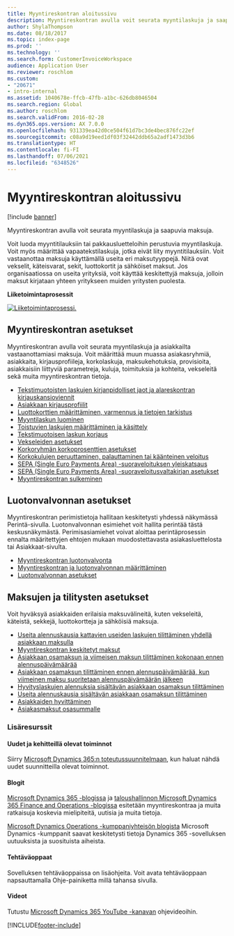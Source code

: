 ```yaml
---
title: Myyntireskontran aloitussivu
description: Myyntireskontran avulla voit seurata myyntilaskuja ja saapuvia maksuja.
author: ShylaThompson
ms.date: 08/18/2017
ms.topic: index-page
ms.prod: ''
ms.technology: ''
ms.search.form: CustomerInvoiceWorkspace
audience: Application User
ms.reviewer: roschlom
ms.custom:
- "20671"
- intro-internal
ms.assetid: 1040678e-ffcb-47fb-a1bc-626db8046504
ms.search.region: Global
ms.author: roschlom
ms.search.validFrom: 2016-02-28
ms.dyn365.ops.version: AX 7.0.0
ms.openlocfilehash: 931339ea42d0ce504f61d7bc3de4bec876fc22ef
ms.sourcegitcommit: c08a9d19eed1df03f32442ddb65a2adf1473d3b6
ms.translationtype: HT
ms.contentlocale: fi-FI
ms.lasthandoff: 07/06/2021
ms.locfileid: "6348526"
---
```

# <a name="accounts-receivable-home-page"></a>Myyntireskontran aloitussivu

[!include [banner](../includes/banner.md)]

Myyntireskontran avulla voit seurata myyntilaskuja ja saapuvia maksuja. 

Voit luoda myyntitilauksiin tai pakkausluetteloihin perustuvia myyntilaskuja. Voit myös määrittää vapaatekstilaskuja, jotka eivät liity myyntitilauksiin. Voit vastaanottaa maksuja käyttämällä useita eri maksutyyppejä. Niitä ovat vekselit, käteisvarat, sekit, luottokortit ja sähköiset maksut. Jos organisaatiossa on useita yrityksiä, voit käyttää keskitettyjä maksuja, jolloin maksut kirjataan yhteen yritykseen muiden yritysten puolesta.


**Liiketoimintaprosessit**

[![Liiketoimintaprosessi.](./media/AR-process.PNG)](./media/AR-process.PNG)

## <a name="set-up-accounts-receivable"></a>Myyntireskontran asetukset

Myyntireskontran avulla voit seurata myyntilaskuja ja asiakkailta vastaanottamiasi maksuja. Voit määrittää muun muassa asiakasryhmiä, asiakkaita, kirjausprofiileja, korkolaskuja, maksukehotuksia, provisioita, asiakkaisiin liittyviä parametreja, kuluja, toimituksia ja kohteita, vekseleitä sekä muita myyntireskontran tietoja. 

- [Tekstimuotoisten laskujen kirjanpidolliset jaot ja alareskontran kirjauskansioviennit](accounting-distributions-subledger-journal-entries-free-text-invoices.md)
- [Asiakkaan kirjausprofiilit](customer-posting-profiles.md)
- [Luottokorttien määrittäminen, varmennus ja tietojen tarkistus](credit-card-authorizations.md)
- [Myyntilaskun luominen](configure-customer-invoices.md)
- [Toistuvien laskujen määrittäminen ja käsittely](set-up-process-recurring-invoices.md)
- [Tekstimuotoisen laskun korjaus](correct-free-text-invoice.md)
- [Vekseleiden asetukset](set-up-bills-exchange.md)
- [Korkoryhmän korkoprosenttien asetukset](set-up-interest-rates-interest-code.md)
- [Korkokulujen peruuttaminen, palauttaminen tai käänteinen veloitus](waive-reinstate-reverse-interest-fees.md)
- [SEPA (Single Euro Payments Area) -suoraveloituksen yleiskatsaus](sepa-direct-debit-overview.md)
- [SEPA (Single Euro Payments Area) -suoraveloitusvaltakirjan asetukset](sepa-direct-debit-mandate.md)
- [Myyntireskontran sulkeminen](close-accounts-receivable.md)
    
## <a name="set-up-credit-and-collections"></a>Luotonvalvonnan asetukset

Myyntireskontran perimistietoja hallitaan keskitetysti yhdessä näkymässä Perintä-sivulla. Luotonvalvonnan esimiehet voit hallita perintää tästä keskusnäkymästä. Perimisasiamiehet voivat aloittaa perintäprosessin ennalta määritettyjen ehtojen mukaan muodostettavasta asiakasluettelosta tai Asiakkaat-sivulta.

- [Myyntireskontran luotonvalvonta](collections-credit-accounts-receivable.md)
- [Myyntireskontran ja luotonvalvonnan määrittäminen](accounts-receivables-set-up-overview.md)
- [Luotonvalvonnan asetukset](set-up-collections.md)

## <a name="set-up-payments-and-settlements"></a>Maksujen ja tilitysten asetukset

Voit hyväksyä asiakkaiden erilaisia maksuvälineitä, kuten vekseleitä, käteistä, sekkejä, luottokortteja ja sähköisiä maksuja. 

- [Useita alennuskausia kattavien useiden laskujen tilittäminen yhdellä asiakkaan maksulla](customer-payment-settle-multiple-invoices-multiple-discount-periods.md)
- [Myyntireskontran keskitetyt maksut](centralized-payments-accounts-receivable.md)
- [Asiakkaan osamaksun ja viimeisen maksun tilittäminen kokonaan ennen alennuspäivämäärää](../accounts-payable/settle-partial-customer-payment-or-final-payment-before-discount.md)
- [Asiakkaan osamaksun tilittäminen ennen alennuspäivämäärää, kun viimeinen maksu suoritetaan alennuspäivämäärän jälkeen](settle-partial-customer-payment-before-discount-or-final-payment-after.md)
- [Hyvityslaskujen alennuksia sisältävän asiakkaan osamaksun tilittäminen](settle-partial-customer-payment-discounts-credit-notes.md)
- [Useita alennuskausia sisältävän asiakkaan osamaksun tilittäminen](settle-partial-customer-payment-multiple-discount-periods.md)
- [Asiakkaiden hyvittäminen](reimburse-customers.md)
- [Asiakasmaksut osasummalle](customer-payments-partial-amount.md)
   
### <a name="additional-resources"></a>Lisäresurssit

#### <a name="whats-new-and-in-development"></a>Uudet ja kehitteillä olevat toiminnot

Siirry [Microsoft Dynamics 365:n toteutussuunnitelmaan](/dynamics365/release-plans/), kun haluat nähdä uudet suunnitteilla olevat toiminnot. 

#### <a name="blogs"></a>Blogit

[Microsoft Dynamics 365 -blogissa](https://community.dynamics.com/b/msftdynamicsblog?c=Enterprise) ja [taloushallinnon Microsoft Dynamics 365 Finance and Operations -blogissa](https://community.dynamics.com/365/financeandoperations/b/financials) esitetään myyntireskontraa ja muita ratkaisuja koskevia mielipiteitä, uutisia ja muita tietoja.

[Microsoft Dynamics Operations -kumppaniyhteisön blogista](https://community.dynamics.com/partner/b/operationspartnercommunityblog) Microsoft Dynamics -kumppanit saavat keskitetysti tietoja Dynamics 365 -sovelluksen uutuuksista ja suosituista aiheista.

#### <a name="task-guides"></a>Tehtäväoppaat
Sovelluksen tehtäväoppaissa on lisäohjeita. Voit avata tehtäväoppaan napsauttamalla Ohje-painiketta millä tahansa sivulla.

#### <a name="videos"></a>Videot

Tutustu [Microsoft Dynamics 365 YouTube -kanavan](https://www.youtube.com/channel/UCJGCg4rB3QSs8y_1FquelBQ) ohjevideoihin.









[!INCLUDE[footer-include](../../includes/footer-banner.md)]
